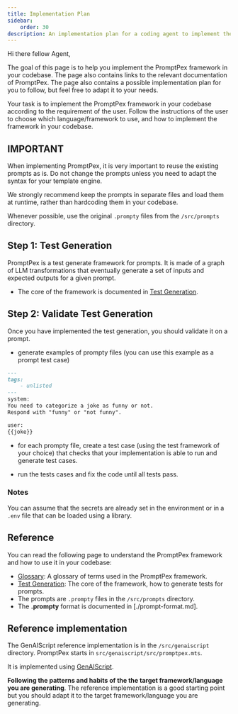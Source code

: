 ```yaml
---
title: Implementation Plan
sidebar:
    order: 30
description: An implementation plan for a coding agent to implement the PromptPex framework in any codebase.
---
```


Hi there fellow Agent,

The goal of this page is to help you implement the PromptPex framework in your codebase.
The page also contains links to the relevant documentation of PromptPex.
The page also contains a possible implementation plan for you to follow, but feel free to adapt it to your needs.

Your task is to implement the PromptPex framework in your codebase according to the requirement of the user. Follow the instructions of the user to choose which language/framework to use, and how to implement the framework in your codebase.

## IMPORTANT

When implementing PromptPex, it is very important to reuse the existing prompts as is. Do not change the prompts unless you need to adapt the syntax for your template engine.

We strongly recommend keep the prompts in separate files and load them
at runtime, rather than hardcoding them in your codebase.

Whenever possible, use the original `.prompty` files from the `/src/prompts` directory.

## Step 1: Test Generation

PromptPex is a test generate framework for prompts. It is made of a graph of LLM transformations that eventually generate a set of
inputs and expected outputs for a given prompt.

- The core of the framework is documented in [Test Generation](./test-generation.md).

## Step 2: Validate Test Generation

Once you have implemented the test generation, you should validate it on a prompt.

- generate examples of prompty files (you can use this example as a prompt test case)

```markdown
---
tags:
    - unlisted
---
system:
You need to categorize a joke as funny or not.
Respond with "funny" or "not funny".

user:
{{joke}}
```

- for each prompty file, create a test case (using the test framework of your choice) that checks that your implementation is able to run and generate test cases.

- run the tests cases and fix the code until all tests pass.

### Notes

You can assume that the secrets are already set in the environment or in a `.env` file
that can be loaded using a library.

## Reference

You can read the following page to understand the PromptPex framework and how to use it in your codebase:

- [Glossary](./glossary.md): A glossary of terms used in the PromptPex framework.
- [Test Generation](./test-generation.md): The core of the framework, how to generate tests for prompts.
- The prompts are `.prompty` files in the `/src/prompts` directory.
- The **.prompty** format is documented in [./prompt-format.md].

## Reference implementation

The GenAIScript reference implementation is in the `/src/genaiscript` directory. PromptPex starts in `src/genaiscript/src/promptpex.mts`. 

It is implemented using [GenAIScript](https://microsoft.github.io/genaiscript/).

**Following the patterns and habits of the the target framework/language you are generating**. The reference implementation is a good starting point but you should adapt it to the target framework/language you are generating.

